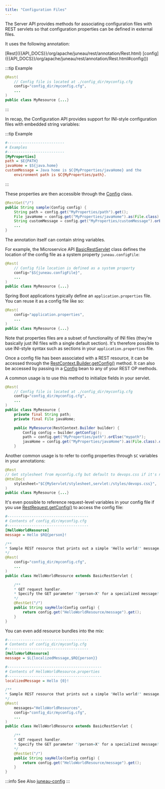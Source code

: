 ```yaml
---
title: "Configuration Files"
---
```


The Server API provides methods for associating configuration files with REST servlets so that configuration properties
can be defined in external files.

It uses the following annotation:

<tree>
<node-0><java-annotation>[Rest]({{API_DOCS}}/org/apache/juneau/rest/annotation/Rest.html)</java-annotation></node-0>
<node-1><java-method-annotation>[config]({{API_DOCS}}/org/apache/juneau/rest/annotation/Rest.html#config())</java-method-annotation></node-1>
</tree>

:::tip Example
```java
@Rest(
    // Config file is located at ./config_dir/myconfig.cfg
    config="config_dir/myconfig.cfg",
    ...
)
public class MyResource {...}
```
:::

In recap, the Configuration API provides support for INI-style configuration files with embedded string variables:

:::tip Example
```ini
#--------------------------
# Examples
#--------------------------
[MyProperties]
path = $E{PATH}
javaHome = $S{java.home}
customMessage = Java home is $C{MyProperties/javaHome} and the
    environment path is $C{MyProperties/path}.
```
:::

These properties are then accessible through the [Config]({{API_DOCS}}/org/apache/juneau/config/Config.html) class.

```java
@RestGet("/")
public String sample(Config config) {
    String path = config.get("MyProperties/path").get();
    File javaHome = config.get("MyProperties/javaHome").as(File.class).orElse(null);
    String customMessage = config.get("MyProperties/customMessage").orElse("Hello");
    ...
}
```

The annotation itself can contain string variables.

For example, the Microservice API [BasicRestServlet]({{API_DOCS}}/org/apache/juneau/rest/servlet/BasicRestServlet.html)
class defines the location of the config file as a system property `juneau.configFile`:

```java
@Rest(
    // Config file location is defined as a system property
    config="$S{juneau.configFile}",
    ...
)
public class MyResource {...}
```

Spring Boot applications typically define an `application.properties` file.
You can reuse it as a config file like so:

```java
@Rest(
    config="application.properties",
    ...
)
public class MyResource {...}
```

Note that properties files are a subset of functionality of INI files (they're basically just INI files with a single
default section).
It's therefore possible to use INI-style syntax such as sections in your `application.properties` file.

Once a config file has been associated with a REST resource, it can be accessed through the [RestContext.Builder.getConfig()]({{API_DOCS}}/org/apache/juneau/rest/RestContext/Builder.html#getConfig()) method.
It can also be accessed by passing in a [Config]({{API_DOCS}}/org/apache/juneau/config/Config.html) bean to any of your
REST OP methods.

A common usage is to use this method to initialize fields in your servlet.

```java
@Rest(
    // Config file is located at ./config_dir/myconfig.cfg
    config="config_dir/myconfig.cfg",
    ...
)
public class MyResource {
    private final String path;
    private final File javaHome;

    public MyResource(RestContext.Builder builder) {
        Config config = builder.getConfig();
        path = config.get("MyProperties/path").orElse("mypath");
        javaHome = config.get("MyProperties/javaHome").as(File.class).orElse(null);
    }
```

Another common usage is to refer to config properties through `$C` variables in your annotations:

```java
@Rest
// Get stylesheet from myconfig.cfg but default to devops.css if it's not specified
@HtmlDoc(
    stylesheet="$C{MyServlet/stylesheet,servlet:/styles/devops.css}",
)
public class MyResource {...}
```

It's even possible to reference request-level variables in your config file if you use [RestRequest.getConfig()]({{API_DOCS}}/org/apache/juneau/rest/RestRequest.html#getConfig()) to access the config file:

```ini
#-------------------------------------
# Contents of config_dir/myconfig.cfg
#-------------------------------------
[HelloWorldResource]
message = Hello $RQ{person}!
```

```java
/**
* Sample REST resource that prints out a simple "Hello world!" message.
*/
@Rest(
    config="config_dir/myconfig.cfg",
    ...
)
public class HelloWorldResource extends BasicRestServlet {

    /**
    * GET request handler.
    * Specify the GET parameter "?person=X" for a specialized message!
    */
    @RestGet("/")
    public String sayHello(Config config) {
        return config.get("HelloWorldResource/message").get();
    }
}
```

You can even add resource bundles into the mix:

```ini
#-------------------------------------
# Contents of config_dir/myconfig.cfg
#-------------------------------------
[HelloWorldResource]
message = $L{localizedMessage,$RQ{person}}
```

```ini
#-------------------------------------------
# Contents of HelloWorldResource.properties
#-------------------------------------------
localizedMessage = Hello {0}!
```

```java
/**
* Sample REST resource that prints out a simple "Hello world!" message.
*/
@Rest(
    messages="HelloWorldResources",
    config="config_dir/myconfig.cfg",
    ...
)
public class HelloWorldResource extends BasicRestServlet {

    /**
    * GET request handler.
    * Specify the GET parameter "?person=X" for a specialized message!
    */
    @RestGet("/")
    public String sayHello(Config config) {
        return config.get("HelloWorldResource/message").get();
    }
}
```

:::info See Also
  [juneau-config](TODO.md)
:::